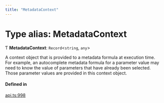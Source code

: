 ```yaml
---
title: "MetadataContext"
---
```

# Type alias: MetadataContext

Ƭ **MetadataContext**: `Record`<`string`, `any`\>

A context object that is provided to a metadata formula at execution time.
For example, an autocomplete metadata formula for a parameter value may need
to know the value of parameters that have already been selected. Those parameter
values are provided in this context object.

#### Defined in

[api.ts:998](https://github.com/coda/packs-sdk/blob/main/api.ts#L998)
